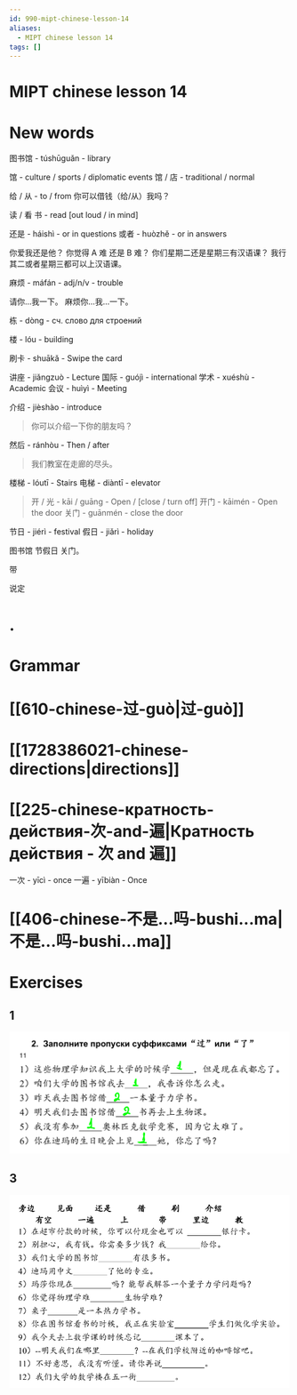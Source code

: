 ```yaml
---
id: 990-mipt-chinese-lesson-14
aliases:
  - MIPT chinese lesson 14
tags: []
---
```


# MIPT chinese lesson 14

# New words

图书馆 - túshūguǎn - library

馆 - culture / sports / diplomatic events
馆 / 店 - traditional / normal

给 / 从 - to / from
你可以借钱（给/从）我吗？

读 / 看 书 - read [out loud / in mind]

还是 - háishì - or in questions
或者 - huòzhě - or in answers

你爱我还是他？
你觉得 A 难 还是 B 难？
你们星期二还是星期三有汉语课？
我行其二或者星期三都可以上汉语课。

麻烦 - máfán - adj/n/v - trouble

请你...我一下。
麻烦你...我...一下。

栋 - dòng - сч. слово для строений

楼 - lóu - building

刷卡 - shuākǎ - Swipe the card

讲座 - jiǎngzuò - Lecture
国际 - guójì - international
学术 - xuéshù - Academic
会议 - huìyì - Meeting

介绍 - jièshào - introduce

> 你可以介绍一下你的朋友吗？

然后 - ránhòu - Then / after

> 我们教室在走廊的尽头。

楼梯 - lóutī - Stairs
电梯 - diàntī - elevator

> 开 / 光 - kāi / guāng - Open / [close / turn off]
> 开门 - kāimén - Open the door
> 关门 - guānmén - close the door

节日 - jiérì - festival
假日 - jiǎrì - holiday

图书馆 节假日 关门。

带

说定

# .

# Grammar

# [[610-chinese-过-guò|过-guò]]

# [[1728386021-chinese-directions|directions]]

# [[225-chinese-кратность-действия-次-and-遍|Кратность действия - 次 and 遍]]

一次 - yīcì - once
一遍 - yībiàn - Once

# [[406-chinese-不是...吗-bushi...ma|不是...吗-bushi...ma]]

# Exercises

## 1

![11-03-25_14-10-15_536.png](assets/imgs/11-03-25_14-10-15_536.png)

## 3
![25-03-25_13-51-42_838_25-03-25_13-51-42_132.png](assets/imgs/25-03-25_13-51-42_838_25-03-25_13-51-42_132.png)
